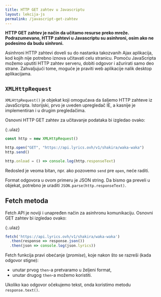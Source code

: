 ```yaml
---
title: HTTP GET zahtev u Javascriptu
layout: lekcija-js
permalink: /javascript-get-zahtev
---
```


**HTTP GET zahtev je način da učitamo resurse preko mreže. Podrazumevano, HTTP zahtevi u Javascriptu su asinhroni, osim ako ne podesimo da budu sinhroni.** 

Asinhroni HTTP zahtevi doveli su do nastanka takozvanih Ajax aplikacija, kod kojih nije potrebno iznova učitavati celu stranicu. Pomoću JavaScripta možemo uputiti HTTP zahtev serveru, dobiti odgovor i ažurirati samo deo strane. Zahvaljujući tome, moguće je praviti web aplikacije nalik desktop aplikacijama.

## `XMLHttpRequest`

`XMLHttpRequest()` je objekat koji omogućava da šaljemo HTTP zahteve iz JavaScripta. Istorijski, prvo je uveden upregledač IE, a kasnije je implementiran i u drugim pregledačima.

Osnovni HTTP GET zahtev za učitavanje podataka bi izgledao ovako:

{:.ulaz}
```js
const http = new XMLHttpRequest()

http.open("GET", "https://api.lyrics.ovh/v1/shakira/waka-waka")
http.send()

http.onload = () => console.log(http.responseText)
```

Redosled je veoma bitan, npr. ako pozovemo `send` pre `open`, neće raditi. 

Format odgovora u ovom primeru je JSON string. Da bismo ga preveli u objekat, potrebno je uraditi `JSON.parse(http.responseText)`.

## Fetch metoda

Fetch API je noviji i unapređen način za asinhronu komunikaciju. Osnovni GET zahtev bi izgledao ovako:

{:.ulaz}
```js
fetch('https://api.lyrics.ovh/v1/shakira/waka-waka')
  .then(response => response.json())
  .then(json => console.log(json.lyrics))
```

Fetch funkcija pravi obećanje (*promise*), koje nakon što se razreši (kada odgovor stigne): 
- unutar prvog `then`-a pretvaramo u željeni format, 
- unutar drugog `then`-a možemo koristiti.

Ukoliko kao odgovor očekujemo tekst, onda koristimo metodu `response.text()`.
